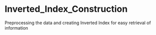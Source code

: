 # Inverted_Index_Construction
Preprocessing the data and creating Inverted Index for easy retrieval of information
